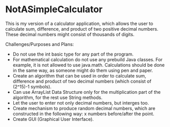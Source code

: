 # NotASimpleCalculator
This is my version of a calculator application, which allows the user to calculate sum, difference, and product of two positive decimal numbers. These decimal numbers might consist of thousands of digits.

Challenges/Purposes and Plans:
-   Do not use the int basic type for any part of the program.
-   For mathematical calculation do not use any prebuild Java classes. For example, it is not allowed to use java.math. Calculations
    should be done in the same way, as someone might do them using pen and paper.
-   Create an algorithm that can be used in order to calculate sum, difference and product of two decimal numbers (which consist of             (2^15)-1 symbols).
-   Can use ArrayList Data Structure only for the multiplication part of the algorithm, for the rest use String methods.
-   Let the user to enter not only decimal numbers, but interges too.
-   Create mechanism to produce random decimal numbers, which are constructed in the following way: x numbers before/after the point.
-   Create GUI (Graphical User Interface).
